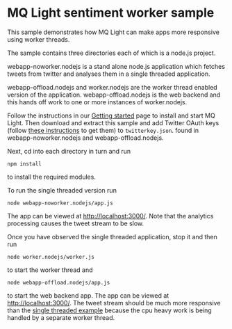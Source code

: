MQ Light sentiment worker sample
================================

This sample demonstrates how MQ Light can make apps more responsive using worker threads. 

The sample contains three directories each of which is a node.js project. 

webapp-noworker.nodejs is a stand alone node.js application which fetches tweets from twitter and analyses them in a single threaded application. 

webapp-offload.nodejs and worker.nodejs are the worker thread enabled version of the application.  webapp-offload.nodejs is the web backend and this hands off work to one or more instances of worker.nodejs. 


Follow the instructions in our [Getting started](https://www.ibmdw.net/messaging/mq-light/getting-started-mq-light/) page to install and start MQ Light. Then download and extract this sample and add Twitter OAuth keys (follow [these instructions](https://dev.twitter.com/docs/auth/tokens-devtwittercom) to get them) to `twitterkey.json`. found in webapp-noworker.nodejs and webapp-offload.nodejs.

Next, cd into each directory in turn and run

```
npm install
```

to install the required modules.

To run the single threaded version run 

```
node webapp-noworker.nodejs/app.js
```
The app can be viewed at [http://localhost:3000/](http://localhost:3000/).
Note that the analytics processing causes the tweet stream to be slow. 

Once you have observed the single threaded application, stop it and then run 

```
node worker.nodejs/worker.js
```

to start the worker thread and

```
node webapp-offload.nodejs/app.js
```

to start the web backend app. The app can be viewed at [http://localhost:3000/](http://localhost:3000/). The tweet stream should be much more responsive than the [single threaded example](https://github.com/ibm-messaging/mqlight-worker-thread/tree/serial) because the cpu heavy work is being handled by a separate worker thread.
